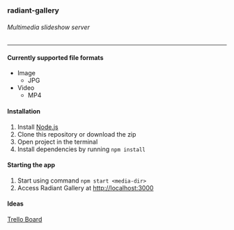 ### radiant-gallery
###### Multimedia slideshow server
---


#### Currently supported file formats
- Image
  - JPG
- Video
  - MP4

#### Installation
1. Install [Node.js](http://nodejs.org)
2. Clone this repository or download the zip
3. Open project in the terminal
2. Install dependencies by running `npm install`

#### Starting the app
1. Start using command `npm start <media-dir>`
2. Access Radiant Gallery at [http://localhost:3000](http://localhost:3000)

#### Ideas
[Trello Board](https://trello.com/b/oAzjWoGK/radiant-gallery)
